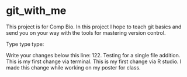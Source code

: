 # git_with_me
This project is for Comp Bio.  In this project I hope to teach git basics and send you on your way with the tools for mastering version control.

Type type type:

Write your changes below this line:
122. Testing for a single file addition.
This is my first change via terminal.
This is my first change via R studio.
I made this change while working on my poster for class.
